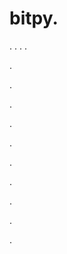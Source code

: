 # bitpy.
.
.
.
.












.






















































.
























.



























.

















































































.































































.































































































.















.


































































.








































.
